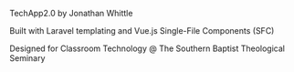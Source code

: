 TechApp2.0 by Jonathan Whittle

Built with Laravel templating and Vue.js Single-File Components (SFC)

Designed for Classroom Technology @ The Southern Baptist Theological Seminary

